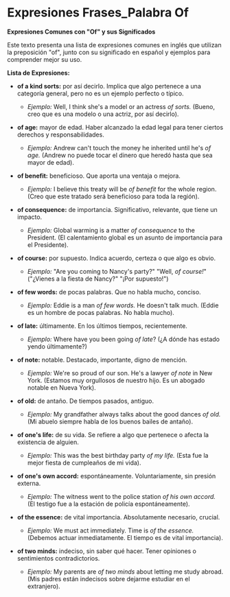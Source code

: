 # Expresiones Frases_Palabra Of



**Expresiones Comunes con "Of" y sus Significados**

Este texto presenta una lista de expresiones comunes en inglés que utilizan la preposición "of", junto con su significado en español y ejemplos para comprender mejor su uso.

**Lista de Expresiones:**

*   **of a kind sorts:** por así decirlo. Implica que algo pertenece a una categoría general, pero no es un ejemplo perfecto o típico.
    *   *Ejemplo:* Well, I think she's a model or an actress *of sorts.* (Bueno, creo que es una modelo o una actriz, por así decirlo).

*   **of age:** mayor de edad. Haber alcanzado la edad legal para tener ciertos derechos y responsabilidades.
    *   *Ejemplo:* Andrew can't touch the money he inherited until he's *of age.* (Andrew no puede tocar el dinero que heredó hasta que sea mayor de edad).

*   **of benefit:** beneficioso. Que aporta una ventaja o mejora.
    *   *Ejemplo:* I believe this treaty will be *of benefit* for the whole region. (Creo que este tratado será beneficioso para toda la región).

*   **of consequence:** de importancia. Significativo, relevante, que tiene un impacto.
    *   *Ejemplo:* Global warming is a matter *of consequence* to the President. (El calentamiento global es un asunto de importancia para el Presidente).

*   **of course:** por supuesto. Indica acuerdo, certeza o que algo es obvio.
    *   *Ejemplo:* "Are you coming to Nancy's party?" "Well, *of course!*" ("¿Vienes a la fiesta de Nancy?" "¡Por supuesto!")

*   **of few words:** de pocas palabras. Que no habla mucho, conciso.
    *   *Ejemplo:* Eddie is a man *of few words.* He doesn't talk much. (Eddie es un hombre de pocas palabras. No habla mucho).

*   **of late:** últimamente. En los últimos tiempos, recientemente.
    *   *Ejemplo:* Where have you been going *of late*? (¿A dónde has estado yendo últimamente?)

*   **of note:** notable. Destacado, importante, digno de mención.
    *   *Ejemplo:* We're so proud of our son. He's a lawyer *of note* in New York. (Estamos muy orgullosos de nuestro hijo. Es un abogado notable en Nueva York).

*   **of old:** de antaño. De tiempos pasados, antiguo.
    *   *Ejemplo:* My grandfather always talks about the good dances *of old.* (Mi abuelo siempre habla de los buenos bailes de antaño).

*   **of one's life:** de su vida. Se refiere a algo que pertenece o afecta la existencia de alguien.
    *   *Ejemplo:* This was the best birthday party *of my life.* (Esta fue la mejor fiesta de cumpleaños de mi vida).

*   **of one's own accord:** espontáneamente. Voluntariamente, sin presión externa.
    *   *Ejemplo:* The witness went to the police station *of his own accord.* (El testigo fue a la estación de policía espontáneamente).

*   **of the essence:** de vital importancia. Absolutamente necesario, crucial.
    *   *Ejemplo:* We must act immediately. Time is *of the essence.* (Debemos actuar inmediatamente. El tiempo es de vital importancia).

*   **of two minds:** indeciso, sin saber qué hacer. Tener opiniones o sentimientos contradictorios.
    *   *Ejemplo:* My parents are *of two minds* about letting me study abroad. (Mis padres están indecisos sobre dejarme estudiar en el extranjero).

